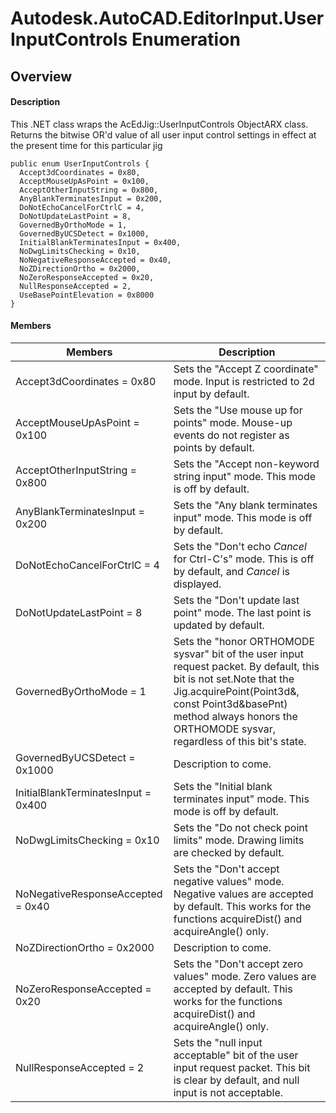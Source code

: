 # Autodesk.AutoCAD.EditorInput.UserInputControls Enumeration

## Overview

#### Description
This .NET class wraps the AcEdJig::UserInputControls ObjectARX class. 
Returns the bitwise OR'd value of all user input control settings in effect at the present time for this particular jig
```text
public enum UserInputControls {
  Accept3dCoordinates = 0x80,
  AcceptMouseUpAsPoint = 0x100,
  AcceptOtherInputString = 0x800,
  AnyBlankTerminatesInput = 0x200,
  DoNotEchoCancelForCtrlC = 4,
  DoNotUpdateLastPoint = 8,
  GovernedByOrthoMode = 1,
  GovernedByUCSDetect = 0x1000,
  InitialBlankTerminatesInput = 0x400,
  NoDwgLimitsChecking = 0x10,
  NoNegativeResponseAccepted = 0x40,
  NoZDirectionOrtho = 0x2000,
  NoZeroResponseAccepted = 0x20,
  NullResponseAccepted = 2,
  UseBasePointElevation = 0x8000
}
```

#### Members

| Members | Description |
| --- | --- |
| Accept3dCoordinates = 0x80 | Sets the "Accept Z coordinate" mode. Input is restricted to 2d input by default. |
| AcceptMouseUpAsPoint = 0x100 | Sets the "Use mouse up for points" mode. Mouse-up events do not register as points by default. |
| AcceptOtherInputString = 0x800 | Sets the "Accept non-keyword string input" mode. This mode is off by default. |
| AnyBlankTerminatesInput = 0x200 | Sets the "Any blank terminates input" mode. This mode is off by default. |
| DoNotEchoCancelForCtrlC = 4 | Sets the "Don't echo *Cancel* for Ctrl-C's" mode. This is off by default, and *Cancel* is displayed. |
| DoNotUpdateLastPoint = 8 | Sets the "Don't update last point" mode. The last point is updated by default. |
| GovernedByOrthoMode = 1 | Sets the "honor ORTHOMODE sysvar" bit of the user input request packet. By default, this bit is not set.Note that the Jig.acquirePoint(Point3d&, const Point3d&basePnt) method always honors the ORTHOMODE sysvar, regardless of this bit's state. |
| GovernedByUCSDetect = 0x1000 | Description to come. |
| InitialBlankTerminatesInput = 0x400 | Sets the "Initial blank terminates input" mode. This mode is off by default. |
| NoDwgLimitsChecking = 0x10 | Sets the "Do not check point limits" mode. Drawing limits are checked by default. |
| NoNegativeResponseAccepted = 0x40 | Sets the "Don't accept negative values" mode. Negative values are accepted by default. This works for the functions acquireDist() and acquireAngle() only. |
| NoZDirectionOrtho = 0x2000 | Description to come. |
| NoZeroResponseAccepted = 0x20 | Sets the "Don't accept zero values" mode. Zero values are accepted by default. This works for the functions acquireDist() and acquireAngle() only. |
| NullResponseAccepted = 2 | Sets the "null input acceptable" bit of the user input request packet. This bit is clear by default, and null input is not acceptable. |
